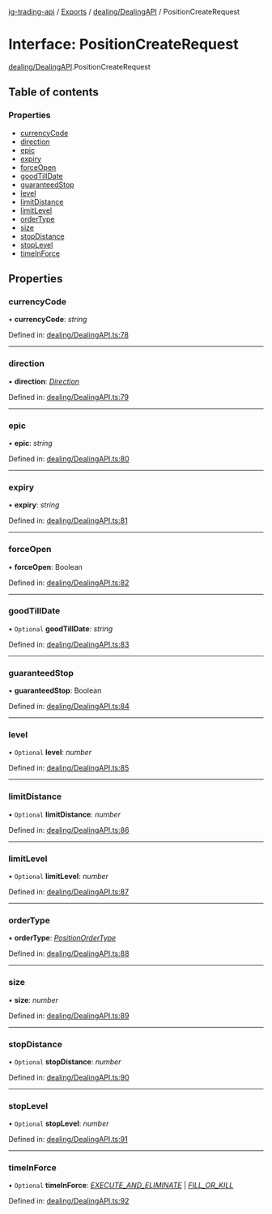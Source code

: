 [ig-trading-api](../README.md) / [Exports](../modules.md) / [dealing/DealingAPI](../modules/dealing_dealingapi.md) / PositionCreateRequest

# Interface: PositionCreateRequest

[dealing/DealingAPI](../modules/dealing_dealingapi.md).PositionCreateRequest

## Table of contents

### Properties

- [currencyCode](dealing_dealingapi.positioncreaterequest.md#currencycode)
- [direction](dealing_dealingapi.positioncreaterequest.md#direction)
- [epic](dealing_dealingapi.positioncreaterequest.md#epic)
- [expiry](dealing_dealingapi.positioncreaterequest.md#expiry)
- [forceOpen](dealing_dealingapi.positioncreaterequest.md#forceopen)
- [goodTillDate](dealing_dealingapi.positioncreaterequest.md#goodtilldate)
- [guaranteedStop](dealing_dealingapi.positioncreaterequest.md#guaranteedstop)
- [level](dealing_dealingapi.positioncreaterequest.md#level)
- [limitDistance](dealing_dealingapi.positioncreaterequest.md#limitdistance)
- [limitLevel](dealing_dealingapi.positioncreaterequest.md#limitlevel)
- [orderType](dealing_dealingapi.positioncreaterequest.md#ordertype)
- [size](dealing_dealingapi.positioncreaterequest.md#size)
- [stopDistance](dealing_dealingapi.positioncreaterequest.md#stopdistance)
- [stopLevel](dealing_dealingapi.positioncreaterequest.md#stoplevel)
- [timeInForce](dealing_dealingapi.positioncreaterequest.md#timeinforce)

## Properties

### currencyCode

• **currencyCode**: _string_

Defined in: [dealing/DealingAPI.ts:78](https://github.com/bennycode/ig-trading-api/blob/7c81ba3/src/dealing/DealingAPI.ts#L78)

---

### direction

• **direction**: [_Direction_](../enums/dealing_dealingapi.direction.md)

Defined in: [dealing/DealingAPI.ts:79](https://github.com/bennycode/ig-trading-api/blob/7c81ba3/src/dealing/DealingAPI.ts#L79)

---

### epic

• **epic**: _string_

Defined in: [dealing/DealingAPI.ts:80](https://github.com/bennycode/ig-trading-api/blob/7c81ba3/src/dealing/DealingAPI.ts#L80)

---

### expiry

• **expiry**: _string_

Defined in: [dealing/DealingAPI.ts:81](https://github.com/bennycode/ig-trading-api/blob/7c81ba3/src/dealing/DealingAPI.ts#L81)

---

### forceOpen

• **forceOpen**: Boolean

Defined in: [dealing/DealingAPI.ts:82](https://github.com/bennycode/ig-trading-api/blob/7c81ba3/src/dealing/DealingAPI.ts#L82)

---

### goodTillDate

• `Optional` **goodTillDate**: _string_

Defined in: [dealing/DealingAPI.ts:83](https://github.com/bennycode/ig-trading-api/blob/7c81ba3/src/dealing/DealingAPI.ts#L83)

---

### guaranteedStop

• **guaranteedStop**: Boolean

Defined in: [dealing/DealingAPI.ts:84](https://github.com/bennycode/ig-trading-api/blob/7c81ba3/src/dealing/DealingAPI.ts#L84)

---

### level

• `Optional` **level**: _number_

Defined in: [dealing/DealingAPI.ts:85](https://github.com/bennycode/ig-trading-api/blob/7c81ba3/src/dealing/DealingAPI.ts#L85)

---

### limitDistance

• `Optional` **limitDistance**: _number_

Defined in: [dealing/DealingAPI.ts:86](https://github.com/bennycode/ig-trading-api/blob/7c81ba3/src/dealing/DealingAPI.ts#L86)

---

### limitLevel

• `Optional` **limitLevel**: _number_

Defined in: [dealing/DealingAPI.ts:87](https://github.com/bennycode/ig-trading-api/blob/7c81ba3/src/dealing/DealingAPI.ts#L87)

---

### orderType

• **orderType**: [_PositionOrderType_](../enums/dealing_dealingapi.positionordertype.md)

Defined in: [dealing/DealingAPI.ts:88](https://github.com/bennycode/ig-trading-api/blob/7c81ba3/src/dealing/DealingAPI.ts#L88)

---

### size

• **size**: _number_

Defined in: [dealing/DealingAPI.ts:89](https://github.com/bennycode/ig-trading-api/blob/7c81ba3/src/dealing/DealingAPI.ts#L89)

---

### stopDistance

• `Optional` **stopDistance**: _number_

Defined in: [dealing/DealingAPI.ts:90](https://github.com/bennycode/ig-trading-api/blob/7c81ba3/src/dealing/DealingAPI.ts#L90)

---

### stopLevel

• `Optional` **stopLevel**: _number_

Defined in: [dealing/DealingAPI.ts:91](https://github.com/bennycode/ig-trading-api/blob/7c81ba3/src/dealing/DealingAPI.ts#L91)

---

### timeInForce

• `Optional` **timeInForce**: [_EXECUTE_AND_ELIMINATE_](../enums/dealing_dealingapi.positiontimeinforce.md#execute_and_eliminate) \| [_FILL_OR_KILL_](../enums/dealing_dealingapi.positiontimeinforce.md#fill_or_kill)

Defined in: [dealing/DealingAPI.ts:92](https://github.com/bennycode/ig-trading-api/blob/7c81ba3/src/dealing/DealingAPI.ts#L92)
